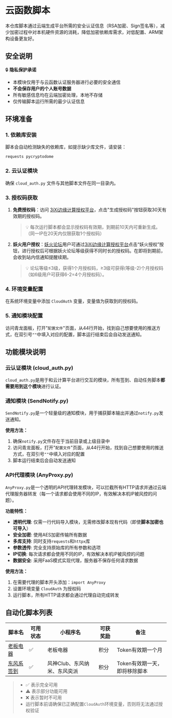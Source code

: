 # 云函数脚本

本仓库脚本通过云端生成平台所需的安全认证信息（RSA加密、Sign签名等），减少加密过程中对本机硬件资源的消耗，降低加密依赖库需求，对低配置、ARM架构设备更友好。

## 安全说明

🔒 **隐私保护承诺**
- 本模块仅用于与云函数认证服务器进行必要的安全通信
- **不会保存用户的个人账号数据**
- 所有敏感信息均在云端加密处理，本地不存储
- 仅传输脚本运行所需的最少认证信息

## 环境准备

### 1. 依赖库安装
脚本会自动检测缺失的依赖库，如提示缺少库文件，请安装：
```bash
requests pycryptodome
```

### 2. 云认证模块
确保 `cloud_auth.py` 文件与其他脚本文件在同一目录内。

### 3. 授权码获取
1. **免费授权码**：访问 [3iXi边缘计算授权平台](https://3ixi.top/)，点击"生成授权码"按钮获取30天有效期的授权码。
    > 💡 每次运行脚本都会显示授权码有效期，到期前10天内可重新生成。（同一IP在20天内仅限获取1个授权码）
2. **妖火用户授权**：[妖火论坛](https://yaohuo.me/)用户可通过[3iXi边缘计算授权平台](https://3ixi.top/)点击“妖火授权”按钮，进行授权后可根据妖火论坛等级获得不同时长的授权码。在即将到期前，会收到站内信通知提醒续期。
    > 💡 论坛等级≤3级，获得1个月授权码，≥3级可获得(等级-2)个月授权码（如6级用户可获得6-2=4个月授权码）。

### 4. 环境变量配置
在系统环境变量中添加 `CloudAuth` 变量，变量值为获取到的授权码。

### 5. 通知模块配置
访问青龙面板，打开"`配置文件`"页面，从44行开始，找到自己想要使用的推送方式，在双引号`""`中填入对应的配置，脚本运行结束后会自动发送通知。

## 功能模块说明

### 云认证模块 (cloud_auth.py)
`cloud_auth.py`是用于和云计算平台进行交互的模块，所有签到、自动任务脚本**都需要用到这个模块**进行认证。

### 通知模块 (SendNotify.py)
`SendNotify.py`是一个轻量级的通知模块，用于捕获脚本输出并通过`notify.py`发送通知。

**使用方法：**
1. 确保`notify.py`文件存在于当前目录或上级目录中
2. 访问青龙面板，打开"`配置文件`"页面，从44行开始，找到自己想要使用的推送方式，在双引号`""`中填入对应的配置
3. 脚本运行结束后会自动发送通知

### API代理模块 (AnyProxy.py)
`AnyProxy.py`是一个透明的API代理转发模块，可以拦截所有HTTP请求并通过云端代理服务器转发（每一个请求都会使用不同的IP，有效解决本机IP被风控的问题）。

**功能特性：**
- **透明代理**: 仅需一行代码导入模块，无需修改脚本现有代码（即使**脚本加密也可导入**）
- **安全加密**: 使用AES加密传输所有数据
- **多库支持**: 同时支持`requests`和`httpx`库
- **参数透传**: 完全支持原始库的所有参数和选项
- **IP切换**: 每次请求都会使用不同的IP，有效解决本机IP被风控的问题
- **数据安全**: 采用FaaS模式实现代理，服务器不保存任何请求数据

**使用方法：**
1. 在需要代理的脚本开头添加：`import AnyProxy`
2. 设置环境变量 `CloudAuth` 为授权码
3. 运行脚本，所有HTTP请求都会通过代理自动完成转发

## 自动化脚本列表

| 脚本名 | 可用状态 | 小程序名 | 可获奖励 | 备注 |
|--------|----------|----------|----------|------|
| [老板电器](./laobandianqi.py) | ✅ | 老板电器 | 积分 | Token有效期一个月 |
| [东风系签到](./fengshen.py) | ✅ | 风神Club、东风纳米、东风奕派 | 积分 | Token有效期一天，即将移除脚本 |

  
> - ✅ 表示完全可用  
> - ⚠️ 表示部分功能可用  
> - ❌ 表示暂时不可用  
> - 运行脚本前请确保已正确配置`CloudAuth`环境变量，否则将无法通过授权验证